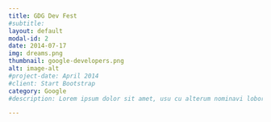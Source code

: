 ```yaml
---
title: GDG Dev Fest
#subtitle: 
layout: default
modal-id: 2
date: 2014-07-17
img: dreams.png
thumbnail: google-developers.png
alt: image-alt
#project-date: April 2014
#client: Start Bootstrap
category: Google
#description: Lorem ipsum dolor sit amet, usu cu alterum nominavi lobortis. At duo novum diceret. Tantas apeirian vix et, usu sanctus postulant inciderint ut, populo diceret necessitatibus in vim. Cu eum dicam feugiat noluisse.

---
```

